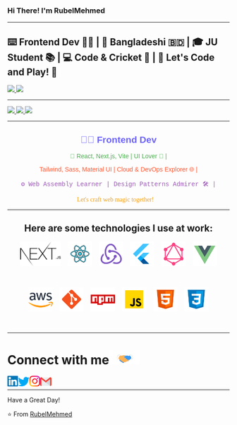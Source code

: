 
### Hi There! I'm RubelMehmed


----

⌨️ Frontend Dev 👨‍💻 | 👋 Bangladeshi 🇧🇩 | 🎓 JU Student 📚 | 💻 Code & Cricket 🏏 | 🌟 Let's Code and Play! 🌙
-----

<a href="https://github.com/RubelMehmed">
  <img src="https://github-readme-stats.vercel.app/api/top-langs/?username=RubelMehmed&show_icons=true&theme=radical" />
</a>

<a href="https://github.com/RubelMehmed/github-readme-stats">
  <img src="https://github-readme-stats.vercel.app/api?username=RubelMehmed&show_icons=true&theme=radical" />
</a>


----


<a href="https://github.com/RubelMehmed">
  <img src="https://github-readme-stats.vercel.app/api/top-langs/?username=RubelMehmed&layout=pie&show_icons=true&theme=radical" />
</a>
<a href="https://github.com/RubelMehmed">
  <img src="https://github-readme-stats.vercel.app/api/top-langs/?username=RubelMehmed&layout=compact&show_icons=true&theme=radical&hide=python" />
</a>

<a href="https://github.com/RubelMehmed">
  <img src="https://komarev.com/ghpvc/?username=RubelMehmed&color=blueviolet" />
</a>



----

<div align="center">
  <h2 style="font-family: 'Arial', sans-serif; color: #6C63FF;">👨‍💻 Frontend Dev</h2>
  <p style="font-family: 'Verdana', sans-serif; color: #4CAF50;">🚀 React, Next.js, Vite | UI Lover 🎨 |</p>
  <p style="font-family: 'Tahoma', sans-serif; color: #FF5733;">Tailwind, Sass, Material UI | Cloud & DevOps Explorer 🌐 |</p>
  <p style="font-family: 'Courier New', monospace; color: #9B59B6;">⚙️ Web Assembly Learner | Design Patterns Admirer 🛠️ |</p>
  <p style="font-family: 'Georgia', serif; color: #F39C12;">Let's craft web magic together! 🌟</p>
</div>


----


<h2 align="center">
  Here are some technologies I use at work:
</h2>
<p align="center">
<code><img height="55" src="https://github.com/chandan-reddy-k/chandan-reddy-k/blob/master/assets/next.png"></code> &nbsp;&nbsp;
<code><img height="55" src="https://github.com/chandan-reddy-k/chandan-reddy-k/blob/master/assets/react.png"></code> &nbsp;&nbsp;
<code><img height="55" src="https://github.com/chandan-reddy-k/chandan-reddy-k/blob/master/assets/redux.png"></code> &nbsp;&nbsp;
<code><img height="55" src="https://github.com/chandan-reddy-k/chandan-reddy-k/blob/master/assets/flutter.png"></code> &nbsp;&nbsp;
<code><img height="55" src="https://github.com/chandan-reddy-k/chandan-reddy-k/blob/master/assets/graphql.png"></code> &nbsp;&nbsp;
<code><img height="55" src="https://github.com/chandan-reddy-k/chandan-reddy-k/blob/master/assets/vue.png"></code>
</p>

<br/>

<p align="center">
<code><img height="55" src="https://github.com/chandan-reddy-k/chandan-reddy-k/blob/master/assets/aws.png"></code> &nbsp;&nbsp;
<code><img height="55" src="https://github.com/chandan-reddy-k/chandan-reddy-k/blob/master/assets/git.png"></code> &nbsp;&nbsp;
<code><img height="55" src="https://github.com/chandan-reddy-k/chandan-reddy-k/blob/master/assets/npm.png"></code> &nbsp;&nbsp;
<code><img height="55" src="https://github.com/chandan-reddy-k/chandan-reddy-k/blob/master/assets/js.png"></code> &nbsp;&nbsp;
<code><img height="55" src="https://github.com/chandan-reddy-k/chandan-reddy-k/blob/master/assets/html.png"></code> &nbsp;&nbsp;
<code><img height="55" src="https://github.com/chandan-reddy-k/chandan-reddy-k/blob/master/assets/css.png"></code>
</p>

<br/>

----

# Connect with me<img src="https://github.com/SatYu26/SatYu26/blob/master/Assets/Handshake.gif" height="32px">

  <a href="https://www.linkedin.com/in/RubelMehmed/">
    <img align="left" alt="Rubel Mehmed  | Linkedin" width="24px" src="https://github.com/SatYu26/SatYu26/blob/master/Assets/Linkedin.svg" />
  </a> &nbsp;&nbsp;
  <a href="https://twitter.com/RubelMehmed">
    <img align="left" alt="Rubel Mehmed  | Twitter" width="26px" src="https://github.com/SatYu26/SatYu26/blob/master/Assets/Twitter.svg" />
  </a> &nbsp;&nbsp;
  <a href="https://www.instagram.com/rubel.mehmed/">
    <img align="left" alt="Rubel Mehmed  | Instagram" width="24px" src="https://github.com/SatYu26/SatYu26/blob/master/Assets/Instagram.svg" />
  </a> &nbsp;&nbsp;
  <a href="mailto:rubel.mehmut@gmail.com">
    <img align="left" alt="Rubel Mehmed | Gmail" width="26px" src="https://github.com/SatYu26/SatYu26/blob/master/Assets/Gmail.svg" />
  </a>


----

Have a Great Day!

⭐️ From  [RubelMehmed](https://rubelmehmed.netlify.app/)
<!---
RubelMehmed/RubelMehmed is a ✨ special ✨ repository because its `README.md` (this file) appears on your GitHub profile.
You can click the Preview link to take a look at your changes.
--->
